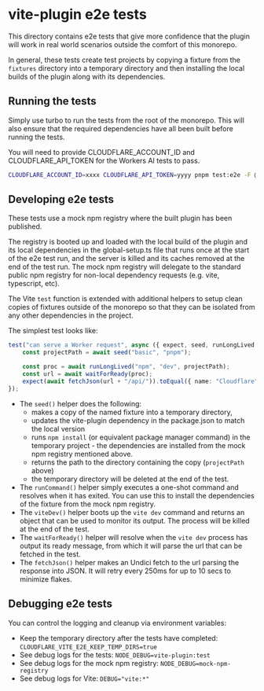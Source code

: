 # vite-plugin e2e tests

This directory contains e2e tests that give more confidence that the plugin will work in real world scenarios outside the comfort of this monorepo.

In general, these tests create test projects by copying a fixture from the `fixtures` directory into a temporary directory and then installing the local builds of the plugin along with its dependencies.

## Running the tests

Simply use turbo to run the tests from the root of the monorepo.
This will also ensure that the required dependencies have all been built before running the tests.

You will need to provide CLOUDFLARE_ACCOUNT_ID and CLOUDFLARE_API_TOKEN for the Workers AI tests to pass.

```sh
CLOUDFLARE_ACCOUNT_ID=xxxx CLOUDFLARE_API_TOKEN=yyyy pnpm test:e2e -F @cloudflare/vite-plugin
```

## Developing e2e tests

These tests use a mock npm registry where the built plugin has been published.

The registry is booted up and loaded with the local build of the plugin and its local dependencies in the global-setup.ts file that runs once at the start of the e2e test run, and the server is killed and its caches removed at the end of the test run. The mock npm registry will delegate to the standard public npm registry for non-local dependency requests (e.g. vite, typescript, etc).

The Vite `test` function is extended with additional helpers to setup clean copies of fixtures outside of the monorepo so that they can be isolated from any other dependencies in the project.

The simplest test looks like:

```ts
test("can serve a Worker request", async ({ expect, seed, runLongLived }) => {
	const projectPath = await seed("basic", "pnpm");

	const proc = await runLongLived("npm", "dev", projectPath);
	const url = await waitForReady(proc);
	expect(await fetchJson(url + "/api/")).toEqual({ name: "Cloudflare" });
});
```

- The `seed()` helper does the following:
  - makes a copy of the named fixture into a temporary directory,
  - updates the vite-plugin dependency in the package.json to match the local version
  - runs `npm install` (or equivalent package manager command) in the temporary project - the dependencies are installed from the mock npm registry mentioned above.
  - returns the path to the directory containing the copy (`projectPath` above)
  - the temporary directory will be deleted at the end of the test.
- The `runCommand()` helper simply executes a one-shot command and resolves when it has exited. You can use this to install the dependencies of the fixture from the mock npm registry.
- The `viteDev()` helper boots up the `vite dev` command and returns an object that can be used to monitor its output. The process will be killed at the end of the test.
- The `waitForReady()` helper will resolve when the `vite dev` process has output its ready message, from which it will parse the url that can be fetched in the test.
- The `fetchJson()` helper makes an Undici fetch to the url parsing the response into JSON. It will retry every 250ms for up to 10 secs to minimize flakes.

## Debugging e2e tests

You can control the logging and cleanup via environment variables:

- Keep the temporary directory after the tests have completed: `CLOUDFLARE_VITE_E2E_KEEP_TEMP_DIRS=true`
- See debug logs for the tests: `NODE_DEBUG=vite-plugin:test`
- See debug logs for the mock npm registry: `NODE_DEBUG=mock-npm-registry`
- See debug logs for Vite: `DEBUG="vite:*"`
